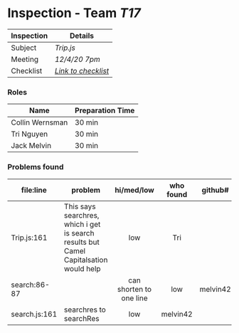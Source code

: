 # Inspection - Team *T17* 
 
| Inspection | Details |
| ----- | ----- |
| Subject | *Trip.js* |
| Meeting | *12/4/20 7pm* |
| Checklist | *[Link to checklist](checklist.md)* |

### Roles

| Name | Preparation Time |
| ---- | ---- |
| Collin Wernsman | 30 min |
| Tri Nguyen | 30 min |
| Jack Melvin | 30 min |

### Problems found

| file:line | problem | hi/med/low | who found | github#  |
| --- | --- | :---: | :---: | --- |
| Trip.js:161 | This says searchres, which i get is search results but Camel Capitalsation would help | low | Tri |  |
| search:86-87 | | can shorten to one line | low | melvin42 |  |
| search.js:161 | searchres to searchRes | low | melvin42 |  |


